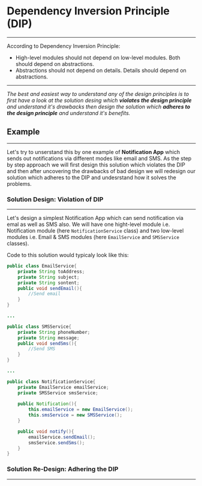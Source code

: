 # Dependency Inversion Principle (DIP)
---

According to Dependency Inversion Principle:
- High-level modules should not depend on low-level modules. Both should depend on abstractions.
- Abstractions should not depend on details.  Details should depend on abstractions.
---

*The best and easiest way to understand any of the design principles is to first have a look at the solution desing which **violates the design principle** and understand it's drawbacks then design the solution which **adheres to the design principle** and understand it's benefits.*

## Example
---
Let's try to unserstand this by one example of **Notification App** which sends out notifications via different modes like email and SMS. As the step by step approach we will first design this solution which violates the DIP and then after uncovering the drawbacks of bad design we will redesign our solution which adheres to the DIP and undesrstand how it solves the problems.

### Solution Design: Violation of DIP
---
Let's design a simplest Notification App which can send notification via emal as well as SMS also. We will have one hight-level module i.e. Notification module (here `NotificationService` class) and two low-level modules i.e. Email & SMS modules (here `EmailService` and `SMSService` classes).

Code to this solution would typicaly look like this:

```java
public class EmailService{
    private String toAddress;
    private String subject;
    private String sontent;
    public void sendEmail(){
        //Send email
    }
}

...

public class SMSService{
    private String phoneNumber;
    private String message;
    public void sendSms(){
        //Send SMS
    }
}

...

public class NotificationService{
    private EmailService emailService;
    private SMSService smsService;
    
    public Notification(){
        this.emailService = new EmailService();
        this.smsService = new SMSService();
    }

    public void notify(){
        emailService.sendEmail();
        smsService.sendSms();
    }
}
```

### Solution Re-Design: Adhering the DIP
---